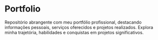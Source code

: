 # Portfolio
Repositório abrangente com meu portfólio profissional, destacando informações pessoais, serviços oferecidos e projetos realizados. Explora minha trajetória, habilidades e conquistas em projetos significativos.

